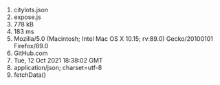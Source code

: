 1. citylots.json
2. expose.js
3. 778 kB
4. 183 ms
5. Mozilla/5.0 (Macintosh; Intel Mac OS X 10.15; rv:89.0) Gecko/20100101 Firefox/89.0
6. GitHub.com
7. Tue, 12 Oct 2021 18:38:02 GMT
8. application/json; charset=utf-8
9. fetchData()